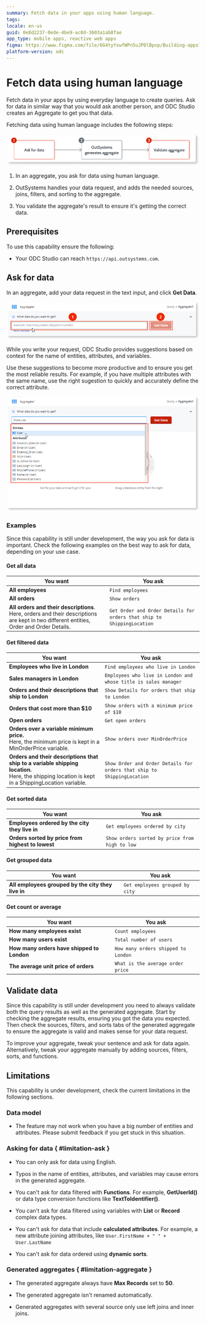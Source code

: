 ```yaml
---
summary: Fetch data in your apps using human language.
tags:
locale: en-us
guid: 0e8d2237-0ede-4be9-ac0d-3603a1ab8fae
app_type: mobile apps, reactive web apps
figma: https://www.figma.com/file/6G4tyYswfWPn5uJPDlBpvp/Building-apps?type=design&node-id=3203%3A8546&t=ZwHw8hXeFhwYsO5V-1
platform-version: odc
---
```


# Fetch data using human language

Fetch data in your apps by using everyday language to create queries.
Ask for data in similar way that you would ask another person, and ODC Studio creates an Aggregate to get you that data.

Fetching data using human language includes the following steps:

![Main steps of fetching data using human language](images/nl-process-diag.png)

1. In an aggregate, you ask for data using human language.

1. OutSystems handles your data request, and adds the needed sources, joins, filters, and sorting to the aggregate.

1. You validate the aggregate's result to ensure it's getting the correct data.

## Prerequisites

To use this capability ensure the following:

* Your ODC Studio can reach `https://api.outsystems.com`.

## Ask for data

In an aggregate, add your data request in the text input, and click **Get Data**.

![Ask for data using human language](images/nl-get-data-ss.png)

While you write your request, ODC Studio provides suggestions based on context for the name of entities, attributes, and variables.

Use these suggestions to become more productive and to ensure you get the most reliable results. For example, if you have multiple attributes with the same name, use the right sugestion to quickly and accurately define the correct attribute.

![Dropdown with suggestions for entity name](images/nl-suggestion-ss.png)

### Examples

Since this capability is still under development, the way you ask for data is important.
Check the following examples on the best way to ask for data, depending on your use case.

#### Get all data

You want | You ask
---|---
**All employees** | `Find employees`
**All orders** | `Show orders`
**All orders and their descriptions**.<br/>Here, orders and their descriptions are kept in two different entities, Order and Order Details. | `Get Order and Order Details for orders that ship to ShippingLocation`

#### Get filtered data

You want | You ask
---|---
**Employees who live in London** | `Find employees who live in London`
**Sales managers in London** | `Employees who live in London and whose title is sales manager`
**Orders and their descriptions that ship to London** | `Show Details for orders that ship to London`
**Orders that cost more than $10** | `Show orders with a minimum price of $10`
**Open orders** | `Get open orders`
**Orders over a variable minimum price.**<br/>Here, the minimum price is kept in a MinOrderPrice variable. | `Show orders over MinOrderPrice`
**Orders and their descriptions that ship to a variable shipping location.**<br/>Here, the shipping location is kept in a ShippingLocation variable. | `Show Order and Order Details for orders that ship to ShippingLocation`

#### Get sorted data

You want | You ask
---|---
**Employees ordered by the city they live in** | `Get employees ordered by city`
**Orders sorted by price from highest to lowest** | `Show orders sorted by price from high to low`

#### Get grouped data

You want | You ask
---|---
**All employees grouped by the city they live in** | `Get employees grouped by city`

#### Get count or average

You want | You ask
---|---
**How many employees exist** | `Count employees`
**How many users exist** | `Total number of users`
**How many orders have shipped to London** | `How many orders shipped to London`
**The average unit price of orders** | `What is the average order price`

## Validate data

Since this capability is still under development you need to always validate both the query results as well as the generated aggregate.
Start by checking the aggregate results, ensuring you got the data you expected.
Then check the sources, filters, and sorts tabs of the generated aggregate to ensure the aggregate is valid and makes sense for your data request.

To improve your aggregate, tweak your sentence and ask for data again. Alternatively, tweak your aggregate manually by adding sources, filters, sorts, and functions.

## Limitations

This capability is under development, check the current limitations in the following sections.

### Data model

* The feature may not work when you have a big number of entities and attributes. Please submit feedback if you get stuck in this situation.

### Asking for data { #limitation-ask }

* You can only ask for data using English.

* Typos in the name of entities, attributes, and variables may cause errors in the generated aggregate.

* You can't ask for data filtered with **Functions**. For example, **GetUserId()** or data type conversion functions like **TextToIdentifier()**.

* You can't ask for data filtered using variables with **List** or **Record** complex data types.

* You can't ask for data that include **calculated attributes**. For example, a new attribute joining attributes, like `User.FirstName + " " + User.LastName`

* You can't ask for data ordered using **dynamic sorts**.

### Generated aggregates { #limitation-aggregate }

* The generated aggregate always have **Max Records** set to **50**.

* The generated aggregate isn't renamed automatically.

* Generated aggregates with several source only use left joins and inner joins.
